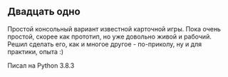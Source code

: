 
## Двадцать одно

Простой консольный вариант известной карточной игры. Пока очень простой, скорее как прототип, но уже довольно живой и рабочий. Решил сделать его, как и многое другое - по-приколу, ну и для практики, опыта :)

Писал на Python 3.8.3
